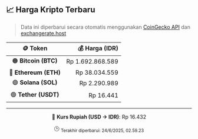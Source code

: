 

<!-- HARGA_KRIPTO -->
## 📈 Harga Kripto Terbaru

> Data ini diperbarui secara otomatis menggunakan [CoinGecko API](https://www.coingecko.com/) dan [exchangerate.host](https://exchangerate.host/)

<div align="center">

| 🪙 Token | 💰 Harga (IDR) |
|:------:|---------------:|
| 🟠 **Bitcoin (BTC)**   | Rp 1.692.868.589 |
| 🔵 **Ethereum (ETH)**  | Rp 38.034.559 |
| 🟣 **Solana (SOL)**    | Rp 2.290.989 |
| 🟢 **Tether (USDT)**   | Rp 16.441 |

---

💱 **Kurs Rupiah (USD → IDR)**: Rp 16.432

🕒 <sub>Terakhir diperbarui: 24/6/2025, 02.59.23</sub>

</div>
<!-- /HARGA_KRIPTO -->